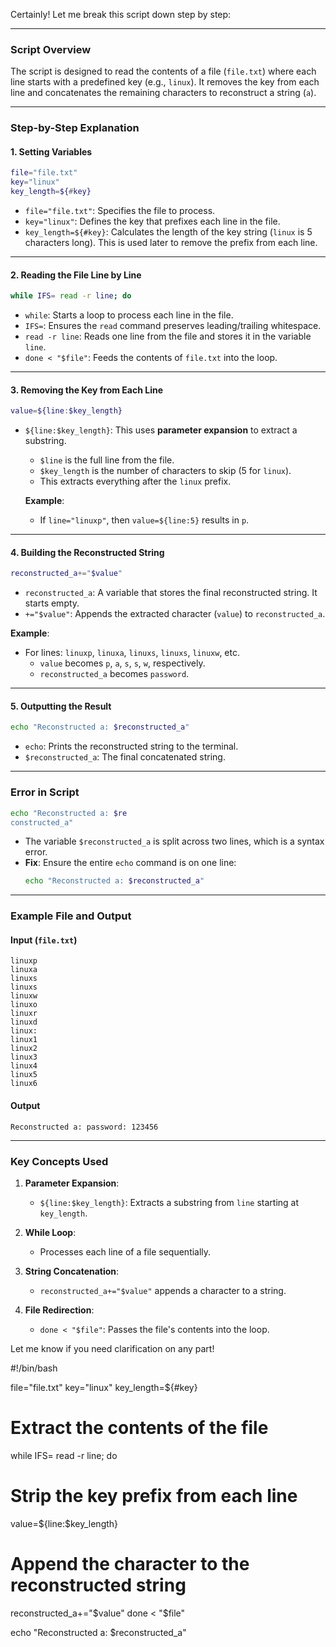 Certainly! Let me break this script down step by step:

---

### **Script Overview**
The script is designed to read the contents of a file (`file.txt`) where each line starts with a predefined key (e.g., `linux`). It removes the key from each line and concatenates the remaining characters to reconstruct a string (`a`).

---

### **Step-by-Step Explanation**

#### **1. Setting Variables**
```bash
file="file.txt"
key="linux"
key_length=${#key}
```

- `file="file.txt"`: Specifies the file to process.
- `key="linux"`: Defines the key that prefixes each line in the file.
- `key_length=${#key}`: Calculates the length of the key string (`linux` is 5 characters long). This is used later to remove the prefix from each line.

---

#### **2. Reading the File Line by Line**
```bash
while IFS= read -r line; do
```

- `while`: Starts a loop to process each line in the file.
- `IFS=`: Ensures the `read` command preserves leading/trailing whitespace.
- `read -r line`: Reads one line from the file and stores it in the variable `line`.
- `done < "$file"`: Feeds the contents of `file.txt` into the loop.

---

#### **3. Removing the Key from Each Line**
```bash
value=${line:$key_length}
```

- `${line:$key_length}`: This uses **parameter expansion** to extract a substring.
  - `$line` is the full line from the file.
  - `$key_length` is the number of characters to skip (5 for `linux`).
  - This extracts everything after the `linux` prefix.
  
  **Example**:
  - If `line="linuxp"`, then `value=${line:5}` results in `p`.

---

#### **4. Building the Reconstructed String**
```bash
reconstructed_a+="$value"
```

- `reconstructed_a`: A variable that stores the final reconstructed string. It starts empty.
- `+="$value"`: Appends the extracted character (`value`) to `reconstructed_a`.

**Example**:
- For lines: `linuxp`, `linuxa`, `linuxs`, `linuxs`, `linuxw`, etc.
  - `value` becomes `p`, `a`, `s`, `s`, `w`, respectively.
  - `reconstructed_a` becomes `password`.

---

#### **5. Outputting the Result**
```bash
echo "Reconstructed a: $reconstructed_a"
```

- `echo`: Prints the reconstructed string to the terminal.
- `$reconstructed_a`: The final concatenated string.

---

### **Error in Script**
```bash
echo "Reconstructed a: $re
constructed_a"
```

- The variable `$reconstructed_a` is split across two lines, which is a syntax error.
- **Fix**: Ensure the entire `echo` command is on one line:
  ```bash
  echo "Reconstructed a: $reconstructed_a"
  ```

---

### **Example File and Output**
#### **Input (`file.txt`)**
```
linuxp
linuxa
linuxs
linuxs
linuxw
linuxo
linuxr
linuxd
linux:
linux1
linux2
linux3
linux4
linux5
linux6
```

#### **Output**
```
Reconstructed a: password: 123456
```

---

### **Key Concepts Used**
1. **Parameter Expansion**:
   - `${line:$key_length}`: Extracts a substring from `line` starting at `key_length`.

2. **While Loop**:
   - Processes each line of a file sequentially.

3. **String Concatenation**:
   - `reconstructed_a+="$value"` appends a character to a string.

4. **File Redirection**:
   - `done < "$file"`: Passes the file's contents into the loop.

Let me know if you need clarification on any part!



#!/bin/bash

file="file.txt"
key="linux"
key_length=${#key}

# Extract the contents of the file
while IFS= read -r line; do
  # Strip the key prefix from each line
  value=${line:$key_length}
  # Append the character to the reconstructed string
  reconstructed_a+="$value"
done < "$file"

echo "Reconstructed a: $reconstructed_a"
